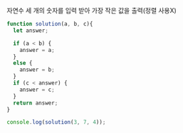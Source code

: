 자연수 세 개의 숫자를 입력 받아 가장 작은 값을 출력(정렬 사용X)

```js
function solution(a, b, c){
  let answer;

  if (a < b) {
    answer = a;
  }
  else { 
    answer = b; 
  }
  if (c < answer) { 
    answer = c; 
  }
  return answer;
}

console.log(solution(3, 7, 4));
```
